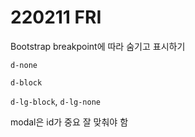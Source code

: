 # 220211 FRI



Bootstrap breakpoint에 따라 숨기고 표시하기

`d-none`

`d-block`

`d-lg-block`, `d-lg-none`



modal은 id가 중요 잘 맞춰야 함
